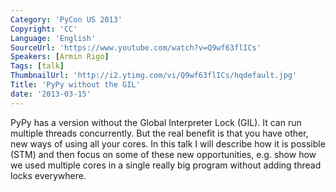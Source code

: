 ```yaml
---
Category: 'PyCon US 2013'
Copyright: 'CC'
Language: 'English'
SourceUrl: 'https://www.youtube.com/watch?v=Q9wf63flICs'
Speakers: [Armin Rigo]
Tags: [talk]
ThumbnailUrl: 'http://i2.ytimg.com/vi/Q9wf63flICs/hqdefault.jpg'
Title: 'PyPy without the GIL'
date: '2013-03-15'
---
```

PyPy has a version without the Global Interpreter Lock (GIL).  It can run multiple threads concurrently.  But the real benefit is that you have other, new ways of using all your cores.  In this talk I will describe how it is possible (STM) and then focus on some of these new opportunities, e.g. show how we used multiple cores in a single really big program without adding thread locks everywhere.
